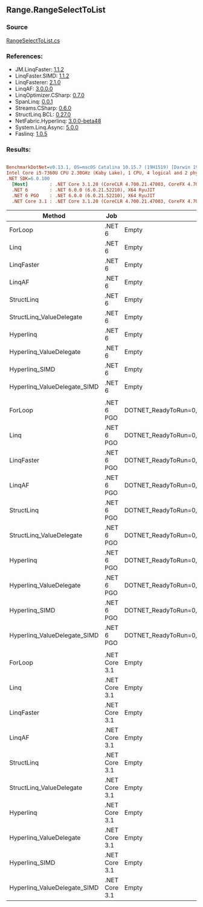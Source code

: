 ﻿## Range.RangeSelectToList

### Source
[RangeSelectToList.cs](../LinqBenchmarks/Range/RangeSelectToList.cs)

### References:
- JM.LinqFaster: [1.1.2](https://www.nuget.org/packages/JM.LinqFaster/1.1.2)
- LinqFaster.SIMD: [1.1.2](https://www.nuget.org/packages/LinqFaster.SIMD/1.0.3)
- LinqFasterer: [2.1.0](https://www.nuget.org/packages/LinqFasterer/2.1.0)
- LinqAF: [3.0.0.0](https://www.nuget.org/packages/LinqAF/3.0.0.0)
- LinqOptimizer.CSharp: [0.7.0](https://www.nuget.org/packages/LinqOptimizer.CSharp/0.7.0)
- SpanLinq: [0.0.1](https://www.nuget.org/packages/SpanLinq/0.0.1)
- Streams.CSharp: [0.6.0](https://www.nuget.org/packages/Streams.CSharp/0.6.0)
- StructLinq.BCL: [0.27.0](https://www.nuget.org/packages/StructLinq/0.27.0)
- NetFabric.Hyperlinq: [3.0.0-beta48](https://www.nuget.org/packages/NetFabric.Hyperlinq/3.0.0-beta48)
- System.Linq.Async: [5.0.0](https://www.nuget.org/packages/System.Linq.Async/5.0.0)
- Faslinq: [1.0.5](https://www.nuget.org/packages/Faslinq/1.0.5)

### Results:
``` ini

BenchmarkDotNet=v0.13.1, OS=macOS Catalina 10.15.7 (19H1519) [Darwin 19.6.0]
Intel Core i5-7360U CPU 2.30GHz (Kaby Lake), 1 CPU, 4 logical and 2 physical cores
.NET SDK=6.0.100
  [Host]        : .NET Core 3.1.20 (CoreCLR 4.700.21.47003, CoreFX 4.700.21.47101), X64 RyuJIT
  .NET 6        : .NET 6.0.0 (6.0.21.52210), X64 RyuJIT
  .NET 6 PGO    : .NET 6.0.0 (6.0.21.52210), X64 RyuJIT
  .NET Core 3.1 : .NET Core 3.1.20 (CoreCLR 4.700.21.47003, CoreFX 4.700.21.47101), X64 RyuJIT


```
|                       Method |           Job |                                                EnvironmentVariables |       Runtime | Start | Count |      Mean |     Error |    StdDev |    Median |        Ratio | RatioSD |  Gen 0 |  Gen 1 | Allocated |
|----------------------------- |-------------- |-------------------------------------------------------------------- |-------------- |------ |------ |----------:|----------:|----------:|----------:|-------------:|--------:|-------:|-------:|----------:|
|                      ForLoop |        .NET 6 |                                                               Empty |      .NET 6.0 |     0 |   100 | 415.08 ns |  3.820 ns |  3.190 ns | 414.86 ns |     baseline |         | 0.5660 |      - |   1,184 B |
|                         Linq |        .NET 6 |                                                               Empty |      .NET 6.0 |     0 |   100 | 383.72 ns |  3.938 ns |  3.491 ns | 383.17 ns | 1.08x faster |   0.01x | 0.2599 |      - |     544 B |
|                   LinqFaster |        .NET 6 |                                                               Empty |      .NET 6.0 |     0 |   100 | 451.35 ns | 18.973 ns | 52.888 ns | 431.49 ns | 1.05x slower |   0.10x | 0.6232 |      - |   1,304 B |
|                       LinqAF |        .NET 6 |                                                               Empty |      .NET 6.0 |     0 |   100 | 595.05 ns | 17.107 ns | 47.119 ns | 580.13 ns | 1.46x slower |   0.13x | 0.5655 |      - |   1,184 B |
|                   StructLinq |        .NET 6 |                                                               Empty |      .NET 6.0 |     0 |   100 | 275.25 ns |  3.215 ns |  3.007 ns | 273.79 ns | 1.51x faster |   0.02x | 0.2446 |      - |     512 B |
|     StructLinq_ValueDelegate |        .NET 6 |                                                               Empty |      .NET 6.0 |     0 |   100 | 137.64 ns |  8.672 ns | 23.594 ns | 129.88 ns | 3.02x faster |   0.32x | 0.2179 | 0.0002 |     456 B |
|                    Hyperlinq |        .NET 6 |                                                               Empty |      .NET 6.0 |     0 |   100 | 321.88 ns |  6.264 ns |  8.145 ns | 318.62 ns | 1.28x faster |   0.04x | 0.2179 |      - |     456 B |
|      Hyperlinq_ValueDelegate |        .NET 6 |                                                               Empty |      .NET 6.0 |     0 |   100 | 154.21 ns |  1.924 ns |  1.705 ns | 154.35 ns | 2.69x faster |   0.03x | 0.2179 |      - |     456 B |
|               Hyperlinq_SIMD |        .NET 6 |                                                               Empty |      .NET 6.0 |     0 |   100 | 111.02 ns |  1.182 ns |  1.048 ns | 111.29 ns | 3.74x faster |   0.05x | 0.2179 |      - |     456 B |
| Hyperlinq_ValueDelegate_SIMD |        .NET 6 |                                                               Empty |      .NET 6.0 |     0 |   100 |  79.79 ns |  1.609 ns |  1.581 ns |  79.55 ns | 5.23x faster |   0.10x | 0.2180 |      - |     456 B |
|                              |               |                                                                     |               |       |       |           |           |           |           |              |         |        |        |           |
|                      ForLoop |    .NET 6 PGO | DOTNET_ReadyToRun=0,DOTNET_TC_QuickJitForLoops=1,DOTNET_TieredPGO=1 |      .NET 6.0 |     0 |   100 | 340.74 ns |  3.721 ns |  3.298 ns | 340.50 ns |     baseline |         | 0.5660 |      - |   1,184 B |
|                         Linq |    .NET 6 PGO | DOTNET_ReadyToRun=0,DOTNET_TC_QuickJitForLoops=1,DOTNET_TieredPGO=1 |      .NET 6.0 |     0 |   100 | 347.26 ns |  6.584 ns | 10.818 ns | 344.32 ns | 1.04x slower |   0.03x | 0.2599 |      - |     544 B |
|                   LinqFaster |    .NET 6 PGO | DOTNET_ReadyToRun=0,DOTNET_TC_QuickJitForLoops=1,DOTNET_TieredPGO=1 |      .NET 6.0 |     0 |   100 | 400.61 ns |  8.012 ns | 12.236 ns | 396.55 ns | 1.19x slower |   0.04x | 0.6232 |      - |   1,304 B |
|                       LinqAF |    .NET 6 PGO | DOTNET_ReadyToRun=0,DOTNET_TC_QuickJitForLoops=1,DOTNET_TieredPGO=1 |      .NET 6.0 |     0 |   100 | 555.87 ns |  7.440 ns |  6.213 ns | 553.46 ns | 1.63x slower |   0.02x | 0.5655 |      - |   1,184 B |
|                   StructLinq |    .NET 6 PGO | DOTNET_ReadyToRun=0,DOTNET_TC_QuickJitForLoops=1,DOTNET_TieredPGO=1 |      .NET 6.0 |     0 |   100 | 300.91 ns |  2.210 ns |  1.845 ns | 300.52 ns | 1.13x faster |   0.01x | 0.2446 |      - |     512 B |
|     StructLinq_ValueDelegate |    .NET 6 PGO | DOTNET_ReadyToRun=0,DOTNET_TC_QuickJitForLoops=1,DOTNET_TieredPGO=1 |      .NET 6.0 |     0 |   100 | 123.68 ns |  2.594 ns |  6.315 ns | 121.62 ns | 2.69x faster |   0.08x | 0.2179 |      - |     456 B |
|                    Hyperlinq |    .NET 6 PGO | DOTNET_ReadyToRun=0,DOTNET_TC_QuickJitForLoops=1,DOTNET_TieredPGO=1 |      .NET 6.0 |     0 |   100 | 283.79 ns |  5.781 ns | 14.071 ns | 280.12 ns | 1.17x faster |   0.06x | 0.2179 |      - |     456 B |
|      Hyperlinq_ValueDelegate |    .NET 6 PGO | DOTNET_ReadyToRun=0,DOTNET_TC_QuickJitForLoops=1,DOTNET_TieredPGO=1 |      .NET 6.0 |     0 |   100 | 158.56 ns |  3.277 ns |  8.400 ns | 155.81 ns | 2.04x faster |   0.10x | 0.2179 |      - |     456 B |
|               Hyperlinq_SIMD |    .NET 6 PGO | DOTNET_ReadyToRun=0,DOTNET_TC_QuickJitForLoops=1,DOTNET_TieredPGO=1 |      .NET 6.0 |     0 |   100 | 109.64 ns |  3.240 ns |  9.031 ns | 106.50 ns | 2.81x faster |   0.23x | 0.2180 |      - |     456 B |
| Hyperlinq_ValueDelegate_SIMD |    .NET 6 PGO | DOTNET_ReadyToRun=0,DOTNET_TC_QuickJitForLoops=1,DOTNET_TieredPGO=1 |      .NET 6.0 |     0 |   100 |  76.15 ns |  1.457 ns |  2.875 ns |  75.49 ns | 4.35x faster |   0.17x | 0.2180 |      - |     456 B |
|                              |               |                                                                     |               |       |       |           |           |           |           |              |         |        |        |           |
|                      ForLoop | .NET Core 3.1 |                                                               Empty | .NET Core 3.1 |     0 |   100 | 394.78 ns | 12.689 ns | 35.996 ns | 386.87 ns |     baseline |         | 0.5660 |      - |   1,184 B |
|                         Linq | .NET Core 3.1 |                                                               Empty | .NET Core 3.1 |     0 |   100 | 324.02 ns |  5.985 ns |  4.998 ns | 322.15 ns | 1.27x faster |   0.12x | 0.2599 |      - |     544 B |
|                   LinqFaster | .NET Core 3.1 |                                                               Empty | .NET Core 3.1 |     0 |   100 | 409.72 ns |  7.840 ns |  8.388 ns | 407.74 ns | 1.02x faster |   0.11x | 0.6232 |      - |   1,304 B |
|                       LinqAF | .NET Core 3.1 |                                                               Empty | .NET Core 3.1 |     0 |   100 | 900.74 ns | 15.268 ns | 19.310 ns | 900.40 ns | 2.16x slower |   0.18x | 0.5655 |      - |   1,184 B |
|                   StructLinq | .NET Core 3.1 |                                                               Empty | .NET Core 3.1 |     0 |   100 | 361.70 ns |  7.026 ns |  6.900 ns | 359.65 ns | 1.14x faster |   0.12x | 0.2446 |      - |     512 B |
|     StructLinq_ValueDelegate | .NET Core 3.1 |                                                               Empty | .NET Core 3.1 |     0 |   100 | 137.76 ns |  2.020 ns |  1.687 ns | 137.22 ns | 2.99x faster |   0.32x | 0.2179 |      - |     456 B |
|                    Hyperlinq | .NET Core 3.1 |                                                               Empty | .NET Core 3.1 |     0 |   100 | 351.04 ns |  6.742 ns |  5.630 ns | 350.13 ns | 1.17x faster |   0.12x | 0.2179 |      - |     456 B |
|      Hyperlinq_ValueDelegate | .NET Core 3.1 |                                                               Empty | .NET Core 3.1 |     0 |   100 | 272.42 ns |  4.737 ns |  4.199 ns | 270.87 ns | 1.51x faster |   0.15x | 0.2179 |      - |     456 B |
|               Hyperlinq_SIMD | .NET Core 3.1 |                                                               Empty | .NET Core 3.1 |     0 |   100 | 258.20 ns |  7.588 ns | 22.136 ns | 247.98 ns | 1.54x faster |   0.19x | 0.2179 |      - |     456 B |
| Hyperlinq_ValueDelegate_SIMD | .NET Core 3.1 |                                                               Empty | .NET Core 3.1 |     0 |   100 | 220.78 ns |  2.331 ns |  2.180 ns | 219.90 ns | 1.87x faster |   0.17x | 0.2179 |      - |     456 B |
